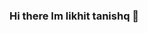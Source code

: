 ### Hi there Im likhit tanishq 👋

<!--
**janareddyc7/janareddyc7** is a ✨ _special_ ✨ repository because its `README.md` (this file) appears on your GitHub profile.

Here are some ideas to get you started:

- 🔭 I’m currently working on  Mern project
- 🌱 I’m currently learning  c sharp 
- 👯 I’m looking to collaborate on ...
- 🤔 I’m looking for help with ...
- 💬 Ask me about ...
- 📫 How to reach me: avatanishq00@gmail.com
- 😄 Pronouns: ...
- ⚡ Fun fact: it took me 3 years to fully learn programming.

https://camo.githubusercontent.com/020249fa74e84ae45017795f3daa8a5e00bc2beca37a47bcc8c4dcc6825876ea/68747470733a2f2f6c6972702e63646e2d776562736974652e636f6d2f61613065663336392f646d73337265702f6d756c74692f6f70742f676f6f676c652d636c6f75642d69636f6e2d343030772e706e67

https://user-images.githubusercontent.com/99184393/177784603-d69e9d02-721a-4bce-b9b3-949165d2edeb.png


https://user-images.githubusercontent.com/99184393/201828062-d7e933ca-d921-4f07-a907-6b8e2ae4a281.png

https://raw.githubusercontent.com/devicons/devicon/master/icons/javascript/javascript-plain.svg

https://user-images.githubusercontent.com/99184393/201854074-917b3994-ea11-447a-86f9-d7a9e4969f0c.png

https://raw.githubusercontent.com/devicons/devicon/master/icons/html5/html5-original.svg

https://user-images.githubusercontent.com/99184393/180462270-ea4a249c-627c-4479-9431-5c3fd25454c4.png

https://raw.githubusercontent.com/devicons/devicon/master/icons/java/java-original.svg

https://raw.githubusercontent.com/devicons/devicon/master/icons/python/python-original.svg

https://user-images.githubusercontent.com/99184393/180459460-36cf25b6-8654-4795-8e0c-1b2e9a8a2070.png

https://raw.githubusercontent.com/devicons/devicon/master/icons/react/react-original.svg

https://user-images.githubusercontent.com/99184393/201828007-451fcae6-d954-4fba-bb4b-06ac66e932e8.png

https://camo.githubusercontent.com/9d49dab3871ca33334b92c4203b4e568cdc130e9aa54ca1532ccd1815f80112e/68747470733a2f2f6769746875622d726561646d652d73746174732e76657263656c2e6170702f6170692f746f702d6c616e67732f3f757365726e616d653d53617368656e4a6179617468696c616b61266c61796f75743d636f6d70616374

-->
